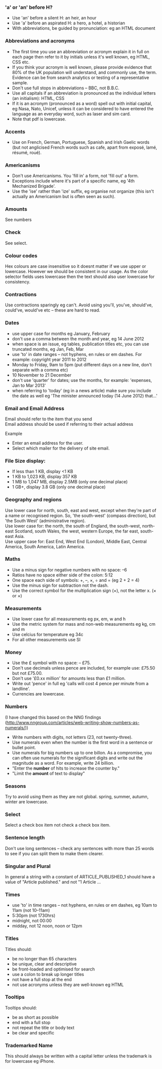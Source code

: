 ### 'a' or 'an' before H?
* Use 'an' before a silent H: an heir, an hour
* Use 'a' before an aspirated H: a hero, a hotel, a historian
* With abbreviations, be guided by pronunciation: eg an HTML document

### Abbreviations and acronyms
* The first time you use an abbreviation or acronym explain it in full on each page then refer to it by initials unless it's well known, eg HTML, CSS etc. 
* If you think your acronym is well known, please provide evidence that 80% of the UK population will understand, and commonly use, the term. Evidence can be from search analytics or testing of a representative sample.
* Don't use full stops in abbreviations – BBC, not B.B.C.
* Use all capitals if an abbreviation is pronounced as the individual letters (an initialism): HTML, CSS 
* If it is an acronym (pronounced as a word) spell out with initial capital, eg Nasa, Nato, Unicef, unless it can be considered to have entered the language as an everyday word, such as laser and sim card. 
* Note that pdf is lowercase.

### Accents
* Use on French, German, Portuguese, Spanish and Irish Gaelic words (but not anglicised French words such as cafe, apart from exposé, lamé, résumé, roué).

### Americanisms
* Don't use Americanisms. You 'fill in' a form, not 'fill out' a form.
* Exceptions include where it's part of a specific name, eg '4th Mechanized Brigade'.
* Use the 'ise' rather than 'ize' suffix, eg organise not organize (this isn't actually an Americanism but is often seen as such).

### Amounts
See numbers  

### Check
See select.  

### Colour codes
Hex colours are case insensitive so it doesnt matter if we use upper or lowercase. However we should be consistent in our usage. As the color selector fields uses lowercase then the text should also user lowercase for consistency.   

### Contractions
Use contractions sparingly eg can't. Avoid using you'll, you've, should've, could've, would've etc – these are hard to read.

### Dates
* use upper case for months eg January, February
* don't use a comma between the month and year, eg 14 June 2012
* when space is an issue, eg tables, publication titles etc, you can use truncated months, eg Jan, Feb, Mar
* use 'to' in date ranges – not hyphens, en rules or em dashes. For example: copyright year 2011 to 2012
* Monday to Friday, 9am to 5pm (put different days on a new line, don't separate with a comma etc)
* 10 November to 21 December
* don't use 'quarter' for dates; use the months, for example: 'expenses, Jan to Mar 2013'
* when referring to 'today' (eg in a news article) make sure you include the date as well eg 'The minister announced today (14 June 2012) that…'

### Email and Email Address
Email should refer to the item that you send  
Email address should be used if referring to their actual address  

Example
* Enter an email address for the user.
* Select which mailer for the delivery of site email.

### File Size display:
* If less than 1 KB, display <1 KB
* 1 KB to 1,023 KB, display 357 KB
* 1 MB to 1,047 MB, display 2.5MB (only one decimal place)
* 1 GB+, display 3.8 GB (only one decimal place)

### Geography and regions
Use lower case for north, south, east and west, except when they're part of a name or recognised region. So, 'the south-west' (compass direction), but 'the South West' (administrative region).  
Use lower case for: the north, the south of England, the south-west, north-east Scotland, south Wales, the west, western Europe, the far east, south-east Asia.  
Use upper case for: East End, West End (London), Middle East, Central America, South America, Latin America.

### Maths 
* Use a minus sign for negative numbers with no space: –6
* Ratios have no space either side of the colon: 5:12
* One space each side of symbols: +, –, ×, ÷ and = (eg 2 + 2 = 4)
* Use the minus sign for subtraction not the dash. 
* Use the correct symbol for the multiplication sign (×), not the letter x. (&times; or &#215;) 

### Measurements 
* Use lower case for all measurements eg px, em, w and h
* Use the metric system for mass and non-web measurements eg kg, cm and m 
* Use celcius for temperature eg 34c
* For all other measurements use SI

### Money
* Use the £ symbol with no space: – £75.
* Don't use decimals unless pence are included, for example use: £75.50 but not £75.00.
* Don't use '£0.xx million' for amounts less than £1 million.
* Write out 'pence' in full eg 'calls will cost 4 pence per minute from a landline'.
* Currencies are lowercase.

### Numbers
(I have changed this based on the NNG findings (http://www.nngroup.com/articles/web-writing-show-numbers-as-numerals/))
* Write numbers with digits, not letters (23, not twenty-three).
* Use numerals even when the number is the first word in a sentence or bullet point.
* Use numerals for big numbers up to one billon. As a compromise, you can often use numerals for the significant digits and write out the magnitude as a word. For example, write 24 billion.
* "Enter the **number** of hits to increase the counter by."
* "Limit the **amount** of text to display"

### Seasons
Try to avoid using them as they are not global. spring, summer, autumn, winter are lowercase. 

### Select
Select a check box item not check a check box item.

### Sentence length
Don't use long sentences – check any sentences with more than 25 words to see if you can split them to make them clearer.

### Singular and Plural
In general a string with a constant of ARTICLE_PUBLISHED_1 should have a value of "Article published." and not "1 Article ...

### Times
* use 'to' in time ranges – not hyphens, en rules or em dashes, eg 10am to 11am (not 10–11am)
* 5:30pm (not 1730hrs)
* midnight, not 00:00
* midday, not 12 noon, noon or 12pm

### Titles
Titles should:
* be no longer than 65 characters  
* be unique, clear and descriptive
* be front-loaded and optimised for search
* use a colon to break up longer titles
* not have a full stop at the end
* not use acronyms unless they are well-known eg HTML

### Tooltips
Tooltips should:
* be as short as possible
* end with a full stop
* not repeat the title or body text
* be clear and specific

### Trademarked Name
This should always be written with a capital letter unless the trademark is for lowercase eg iPhone.
